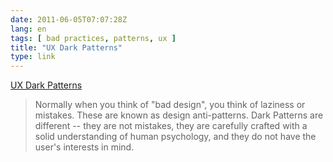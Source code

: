 ```yaml
---
date: 2011-06-05T07:07:28Z
lang: en
tags: [ bad practices, patterns, ux ]
title: "UX Dark Patterns"
type: link
---
```


[UX Dark Patterns](http://darkpatterns.org/)

> Normally when you think of "bad design", you think of laziness or
> mistakes. These are known as design anti-patterns. Dark Patterns are
> different -- they are not mistakes, they are carefully crafted with a
> solid understanding of human psychology, and they do not have the
> user's interests in mind.

